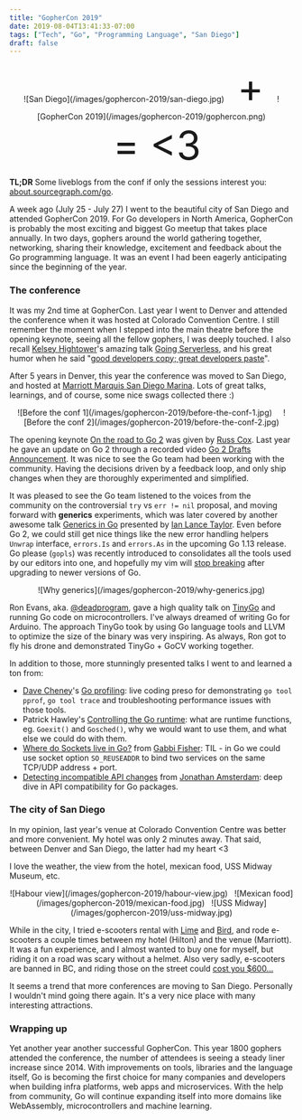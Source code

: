 ```yaml
---
title: "GopherCon 2019"
date: 2019-08-04T13:41:33-07:00
tags: ["Tech", "Go", "Programming Language", "San Diego"]
draft: false
---
```


<center>
  ![San Diego](/images/gophercon-2019/san-diego.jpg)
  <span style="font-size:5em;">&nbsp;+&nbsp;</span>
  ![GopherCon 2019](/images/gophercon-2019/gophercon.png)
  <span style="font-size:5em;">&nbsp;=&nbsp;<3</span>
</center>

**TL;DR** Some liveblogs from the conf if only the sessions interest you:
<a href="https://about.sourcegraph.com/go" rel="external">about.sourcegraph.com/go</a>.

A week ago (July 25 - July 27) I went to the beautiful city of San Diego and attended GopherCon 2019.
For Go developers in North America, GopherCon is probably the most exciting and biggest Go meetup that
takes place annually. In two days, gophers around the world gathering together, networking, sharing
their knowledge, excitement and feedback about the Go programming language. It was an event I had been
eagerly anticipating since the beginning of the year.

<!--more-->

### The conference

It was my 2nd time at GopherCon. Last year I went to Denver and attended the conference when it was
hosted at Colorado Convention Centre. I still remember the moment when I stepped into the main theatre
before the opening keynote, seeing all the fellow gophers, I was deeply touched. I also recall
<a href="https://twitter.com/kelseyhightower" rel="external">Kelsey Hightower</a>'s amazing talk
<a href="https://youtu.be/U7glyWYj4qg" rel="external">Going Serverless</a>, and his great humor when
he said "<a href="https://twitter.com/kelseyhightower/status/1022837097743319040" rel="external">good developers copy; great developers paste</a>".

After 5 years in Denver, this year the conference was moved to San Diego, and hosted at
<a href="https://goo.gl/maps/hTCPmvD3FjgLgBcW8" rel="external">Marriott Marquis San Diego Marina</a>.
Lots of great talks, learnings, and of course, some nice swags collected there :)

<center>
  ![Before the conf 1](/images/gophercon-2019/before-the-conf-1.jpg)
  &nbsp; &nbsp;
  ![Before the conf 2](/images/gophercon-2019/before-the-conf-2.jpg)
</center>

The opening keynote <a href="https://about.sourcegraph.com/go/gophercon-2019-on-the-road-to-go-2" rel="external">On the road to Go 2</a>
was given by <a href="https://twitter.com/_rsc" rel="external">Russ Cox</a>. Last year he gave an
update on Go 2 through a recorded video <a href="https://youtu.be/6wIP3rO6On8" rel="external">Go 2 Drafts Announcement</a>.
It was nice to see the Go team had been working with the community. Having the decisions driven by a
feedback loop, and only ship changes when they are thoroughly experimented and simplified.

It was pleased to see the Go team listened to the voices from the community on the controversial `try`
vs `err != nil` proposal, and moving forward with **generics** experiments, which was later covered by
another awesome talk <a href="https://about.sourcegraph.com/go/gophercon-2019-generics-in-go" rel="external">Generics in Go</a>
presented by <a href="https://github.com/ianlancetaylor" rel="external">Ian Lance Taylor</a>. Even
before Go 2, we could still get nice things like the  new error handling helpers `Unwrap` interface,
`errors.Is` and `errors.As` in the upcoming Go 1.13 release. Go please (`gopls`) was recently
introduced to consolidates all the tools used by our editors into one, and hopefully my vim will
<a href="https://about.sourcegraph.com/go/gophercon-2019-go-pls-stop-breaking-my-editor" rel="external">stop breaking</a>
after upgrading to newer versions of Go.

<center>
  ![Why generics](/images/gophercon-2019/why-generics.jpg)
</center>

Ron Evans, aka. <a href="https://twitter.com/deadprogram" rel="external">@deadprogram</a>, gave a
high quality talk on <a href="https://github.com/tinygo-org/tinygo" rel="external">TinyGo</a> and
running Go code on microcontrollers. I've always dreamed of writing Go for Arduino. The
approach TinyGo took by using Go language tools and LLVM to optimize the size of the binary was
very inspiring. As always, Ron got to fly his drone and demonstrated TinyGo + GoCV working together.

In addition to those, more stunningly presented talks I went to and learned a ton from:

- <a href="https://twitter.com/davecheney" rel="external">Dave Cheney</a>'s <a href="https://about.sourcegraph.com/go/gophercon-2019-two-go-programs-three-different-profiling-techniques-in-50-minutes" rel="external">Go profiling</a>:
live coding preso for demonstrating `go tool pprof`, `go tool trace` and troubleshooting performance
issues with those tools.
- Patrick Hawley's <a href="https://about.sourcegraph.com/go/gophercon-2019-controlling-the-go-runtime" rel="external">Controlling the Go runtime</a>:
what are runtime functions, eg. `Goexit()` and `Gosched()`, why we would want to use them, and what
else we could do with them.
- <a href="https://about.sourcegraph.com/go/gophercon-2019-socket-to-me-where-do-sockets-live-in-go" rel="external">Where do Sockets live in Go?</a>
from <a href="https://twitter.com/gabbifish" rel="external">Gabbi Fisher</a>: TIL - in Go we could use
socket option `SO_REUSEADDR` to bind two services on the same TCP/UDP address + port.
- <a href="https://about.sourcegraph.com/go/gophercon-2019-detecting-incompatible-api-changes" rel="external">Detecting incompatible API changes</a>
from <a href="https://github.com/jba" rel="external">Jonathan Amsterdam</a>: deep dive in API
compatibility for Go packages.

### The city of San Diego

In my opinion, last year's venue at Colorado Convention Centre was better and more convenient.
My hotel was only 2 minutes away. That said, between Denver and San Diego, the latter had my
heart <3

I love the weather, the view from the hotel, mexican food, USS Midway Museum, etc.

<center>
  ![Habour view](/images/gophercon-2019/habour-view.jpg)
  &nbsp;
  ![Mexican food](/images/gophercon-2019/mexican-food.jpg)
  &nbsp;
  ![USS Midway](/images/gophercon-2019/uss-midway.jpg)
</center>

While in the city, I tried e-scooters rental with <a href="https://www.li.me/" rel="external">Lime</a>
and <a href="https://www.bird.co/" rel="external">Bird</a>, and rode e-scooters a couple times
between my hotel (Hilton) and the venue (Marriott). It was a fun experience, and I almost wanted
to buy one for myself, but riding it on a road was scary without a helmet. Also very sadly,
e-scooters are banned in BC, and riding those on the street could
<a href="https://bc.ctvnews.ca/banned-in-b-c-riding-an-e-scooter-could-cost-you-600-1.4470606" rel="external">cost you $600...</a>

It seems a trend that more conferences are moving to San Diego. Personally I wouldn't mind going
there again. It's a very nice place with many interesting attractions.

### Wrapping up

Yet another year another successful GopherCon. This year 1800 gophers attended the conference, the
number of attendees is seeing a steady liner increase since 2014. With improvements on tools, libraries
and the language itself, Go is becoming the first choice for many companies and developers when building
infra platforms, web apps and microservices. With the help from community, Go will continue expanding itself
into more domains like WebAssembly, microcontrollers and machine learning.
